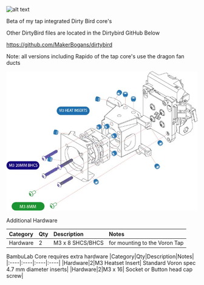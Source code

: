 ![alt text](https://github.com/RustyWar85/DirtyBird-Tap-Cores/blob/main/Images/hero.jpg)

Beta of my tap integrated Dirty Bird core's

Other DirtyBird files are located in the Dirtybird GitHub Below

https://github.com/MakerBogans/dirtybird

Note: all versions including Rapido of the tap core's use the dragon fan ducts

![alt text](https://github.com/RustyWar85/DirtyBird-Tap-Cores/blob/main/Images/DIRTYBIRDTAP.jpg)

Additional Hardware

|Category|Qty|Description|Notes|
|:----|:----|:----|:----|
|Hardware|2|M3 x 8 SHCS/BHCS| for mounting to the Voron Tap

BambuLab Core requires extra hardware
|Category|Qty|Description|Notes|
|:----|:----|:----|:----|
|Hardware|2|M3 Heatset Insert| Standard Voron spec 4.7 mm diameter inserts|
|Hardware|2|M3 x 16| Socket or Button head cap screw|
